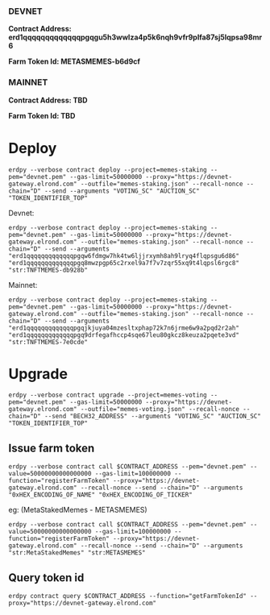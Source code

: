 ### DEVNET
**Contract Address: erd1qqqqqqqqqqqqqpgqgu5h3wwlza4p5k6nqh9vfr9plfa87sj5lqpsa98mr6**

**Farm Token Id: METASMEMES-b6d9cf**

### MAINNET
**Contract Address: TBD**

**Farm Token Id: TBD**

# Deploy

`erdpy --verbose contract deploy --project=memes-staking --pem="devnet.pem" --gas-limit=50000000 --proxy="https://devnet-gateway.elrond.com" --outfile="memes-staking.json" --recall-nonce --chain="D" --send --arguments "VOTING_SC" "AUCTION_SC" "TOKEN_IDENTIFIER_TOP"`

Devnet:

`erdpy --verbose contract deploy --project=memes-staking --pem="devnet.pem" --gas-limit=50000000 --proxy="https://devnet-gateway.elrond.com" --outfile="memes-staking.json" --recall-nonce --chain="D" --send --arguments "erd1qqqqqqqqqqqqqpgqw6fdmgw7hk4tw6ljjrxymh8ah9lryq4flqpsgu6d86" "erd1qqqqqqqqqqqqqpgq8mwzpgp65c2rxel9a7f7v7zqr55xq9t4lqpsl6rgc8" "str:TNFTMEMES-db928b"`

Mainnet:

`erdpy --verbose contract deploy --project=memes-staking --pem="devnet.pem" --gas-limit=50000000 --proxy="https://devnet-gateway.elrond.com" --outfile="memes-staking.json" --recall-nonce --chain="D" --send --arguments "erd1qqqqqqqqqqqqqpgqjkjuya04mzesltxphap72k7n6jrme6w9a2pqd2r2ah" "erd1qqqqqqqqqqqqqpgq9drfegafhccp4sqe67leu80gkcz8keuza2pqete3vd" "str:TNFTMEMES-7e0cde"`

# Upgrade

`erdpy --verbose contract upgrade --project=memes-voting --pem="devnet.pem" --gas-limit=50000000 --proxy="https://devnet-gateway.elrond.com" --outfile="memes-voting.json" --recall-nonce --chain="D" --send "BECH32_ADDRESS" --arguments "VOTING_SC" "AUCTION_SC" "TOKEN_IDENTIFIER_TOP"`

## Issue farm token
`erdpy --verbose contract call $CONTRACT_ADDRESS --pem="devnet.pem" --value=50000000000000000 --gas-limit=100000000 --function="registerFarmToken" --proxy="https://devnet-gateway.elrond.com" --recall-nonce --send --chain="D" --arguments "0xHEX_ENCODING_OF_NAME" "0xHEX_ENCODING_OF_TICKER"`

eg: (MetaStakedMemes - METASMEMES)

`erdpy --verbose contract call $CONTRACT_ADDRESS --pem="devnet.pem" --value=50000000000000000 --gas-limit=100000000 --function="registerFarmToken" --proxy="https://devnet-gateway.elrond.com" --recall-nonce --send --chain="D" --arguments "str:MetaStakedMemes" "str:METASMEMES"`

## Query token id

`erdpy contract query $CONTRACT_ADDRESS --function="getFarmTokenId" --proxy="https://devnet-gateway.elrond.com"`
